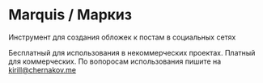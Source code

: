 # Marquis / Маркиз
Инструмент для создания обложек к постам в социальных сетях

Бесплатный для использования в некоммерческих проектах. Платный для коммерческих. По вопоросам использования пишите на kirill@chernakov.me
